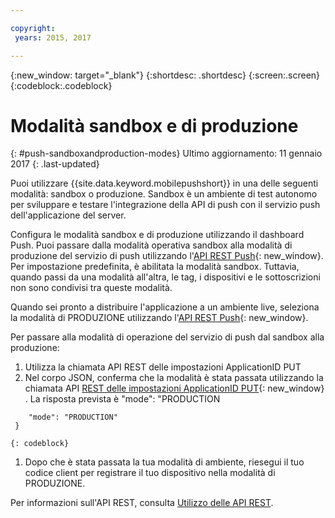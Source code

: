 ```yaml
---

copyright:
 years: 2015, 2017

---
```


{:new_window: target="_blank"}
{:shortdesc: .shortdesc}
{:screen:.screen}
{:codeblock:.codeblock}

# Modalità sandbox e di produzione
{: #push-sandboxandproduction-modes}
Ultimo aggiornamento: 11 gennaio 2017
{: .last-updated}

Puoi utilizzare {{site.data.keyword.mobilepushshort}} in una delle seguenti modalità: sandbox o produzione. Sandbox è un ambiente di test autonomo per sviluppare e testare l'integrazione
                della API di push con il servizio push dell'applicazione del server. 

Configura le modalità sandbox e di produzione utilizzando il dashboard Push. Puoi passare dalla modalità operativa sandbox alla modalità di produzione del servizio di push utilizzando l'[API REST Push](https://mobile.{DomainName}/imfpush/){: new_window}. Per impostazione predefinita, è abilitata la modalità sandbox. Tuttavia, quando passi da una modalità all'altra, le tag, i dispositivi e le sottoscrizioni non sono condivisi tra queste modalità.

Quando sei pronto a distribuire l'applicazione a un ambiente live, seleziona la modalità di PRODUZIONE utilizzando l'[API REST Push](https://mobile.{DomainName}/imfpush/){: new_window}. 

Per passare alla modalità di operazione del servizio di push dal sandbox alla produzione:

1. Utilizza la chiamata API REST delle impostazioni ApplicationID PUT
2. Nel corpo JSON, conferma che la modalità è stata passata utilizzando la chiamata API [REST delle impostazioni ApplicationID PUT](https://mobile.{DomainName}/imfpush/){: new_window} . La risposta prevista è "mode": "PRODUCTION
```{ 
    "mode": "PRODUCTION"
 }
```
	{: codeblock}
1. Dopo che è stata passata la tua modalità di ambiente, riesegui il tuo codice client per registrare il tuo dispositivo nella modalità di PRODUZIONE.

Per informazioni sull'API REST, consulta [Utilizzo delle API REST](t_restapi.html).
